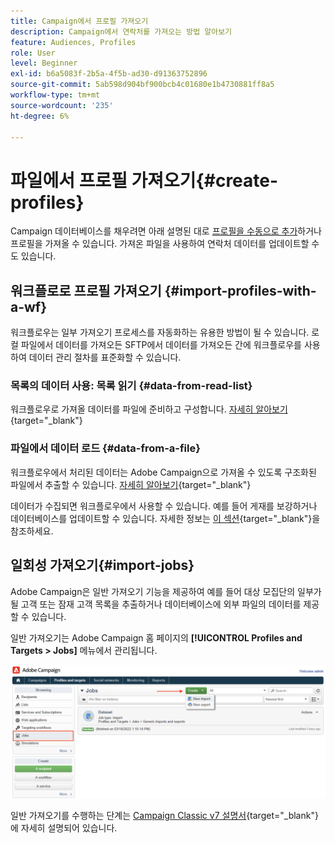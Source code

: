 ```yaml
---
title: Campaign에서 프로필 가져오기
description: Campaign에서 연락처를 가져오는 방법 알아보기
feature: Audiences, Profiles
role: User
level: Beginner
exl-id: b6a5083f-2b5a-4f5b-ad30-d91363752896
source-git-commit: 5ab598d904bf900bcb4c01680e1b4730881ff8a5
workflow-type: tm+mt
source-wordcount: '235'
ht-degree: 6%

---
```


# 파일에서 프로필 가져오기{#create-profiles}

Campaign 데이터베이스를 채우려면 아래 설명된 대로 [프로필을 수동으로 추가](create-profiles.md)하거나 프로필을 가져올 수 있습니다. 가져온 파일을 사용하여 연락처 데이터를 업데이트할 수도 있습니다.

## 워크플로로 프로필 가져오기 {#import-profiles-with-a-wf}

워크플로우는 일부 가져오기 프로세스를 자동화하는 유용한 방법이 될 수 있습니다. 로컬 파일에서 데이터를 가져오든 SFTP에서 데이터를 가져오든 간에 워크플로우를 사용하여 데이터 관리 절차를 표준화할 수 있습니다.

### 목록의 데이터 사용: 목록 읽기 {#data-from-read-list}

워크플로우로 가져올 데이터를 파일에 준비하고 구성합니다. [자세히 알아보기](https://experienceleague.adobe.com/docs/campaign/automation/workflows/wf-activities/targeting-activities/read-list.html?lang=ko){target="_blank"}

### 파일에서 데이터 로드 {#data-from-a-file}

워크플로우에서 처리된 데이터는 Adobe Campaign으로 가져올 수 있도록 구조화된 파일에서 추출할 수 있습니다. [자세히 알아보기](https://experienceleague.adobe.com/docs/campaign/automation/workflows/wf-activities/action-activities/data-loading--file-.html?lang=ko){target="_blank"}

데이터가 수집되면 워크플로우에서 사용할 수 있습니다. 예를 들어 게재를 보강하거나 데이터베이스를 업데이트할 수 있습니다. 자세한 정보는 [이 섹션](https://experienceleague.adobe.com/docs/campaign/automation/workflows/introduction/use-workflow-data.html?lang=ko){target="_blank"}을 참조하세요.

## 일회성 가져오기{#import-jobs}

Adobe Campaign은 일반 가져오기 기능을 제공하여 예를 들어 대상 모집단의 일부가 될 고객 또는 잠재 고객 목록을 추출하거나 데이터베이스에 외부 파일의 데이터를 제공할 수 있습니다.

일반 가져오기는 Adobe Campaign 홈 페이지의 **[!UICONTROL Profiles and Targets > Jobs]** 메뉴에서 관리됩니다.

![](assets/new-import-job.png)

일반 가져오기를 수행하는 단계는 [Campaign Classic v7 설명서](https://experienceleague.adobe.com/docs/campaign-classic/using/getting-started/importing-and-exporting-data/generic-imports-exports/about-generic-imports-exports.html?lang=ko){target="_blank"}에 자세히 설명되어 있습니다.
